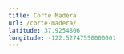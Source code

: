 ```yaml
---
title: Corte Madera
url: /corte-madera/
latitude: 37.9254806
longitude: -122.52747550000001
---
```

